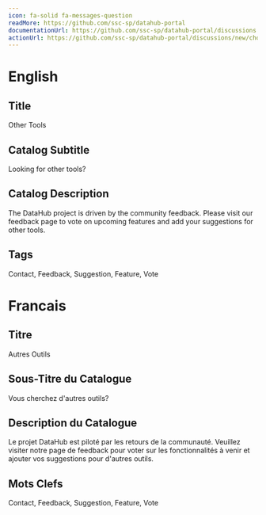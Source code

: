 ```yaml
---
icon: fa-solid fa-messages-question
readMore: https://github.com/ssc-sp/datahub-portal
documentationUrl: https://github.com/ssc-sp/datahub-portal/discussions
actionUrl: https://github.com/ssc-sp/datahub-portal/discussions/new/choose
---
```


# English

## Title

Other Tools

## Catalog Subtitle

Looking for other tools?

## Catalog Description

The DataHub project is driven by the community feedback. Please visit our feedback page to vote on upcoming features and add your suggestions for other tools.

## Tags

Contact, Feedback, Suggestion, Feature, Vote

# Francais

## Titre

Autres Outils

## Sous-Titre du Catalogue

Vous cherchez d'autres outils?

## Description du Catalogue

Le projet DataHub est piloté par les retours de la communauté. Veuillez visiter notre page de feedback pour voter sur les fonctionnalités à venir et ajouter vos suggestions pour d'autres outils.

## Mots Clefs

Contact, Feedback, Suggestion, Feature, Vote

